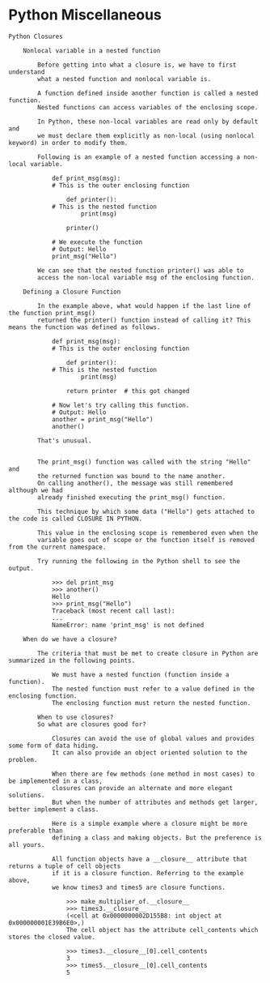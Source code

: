 # Python Miscellaneous

    Python Closures

        Nonlocal variable in a nested function

            Before getting into what a closure is, we have to first understand
            what a nested function and nonlocal variable is.

            A function defined inside another function is called a nested function.
            Nested functions can access variables of the enclosing scope.

            In Python, these non-local variables are read only by default and
            we must declare them explicitly as non-local (using nonlocal keyword) in order to modify them.

            Following is an example of a nested function accessing a non-local variable.

                def print_msg(msg):
                # This is the outer enclosing function

                    def printer():
                # This is the nested function
                        print(msg)

                    printer()

                # We execute the function
                # Output: Hello
                print_msg("Hello")

            We can see that the nested function printer() was able to
            access the non-local variable msg of the enclosing function.

        Defining a Closure Function

            In the example above, what would happen if the last line of the function print_msg()
            returned the printer() function instead of calling it? This means the function was defined as follows.

                def print_msg(msg):
                # This is the outer enclosing function

                    def printer():
                # This is the nested function
                        print(msg)

                    return printer  # this got changed

                # Now let's try calling this function.
                # Output: Hello
                another = print_msg("Hello")
                another()

            That's unusual.


            The print_msg() function was called with the string "Hello" and
            the returned function was bound to the name another.
            On calling another(), the message was still remembered although we had
            already finished executing the print_msg() function.

            This technique by which some data ("Hello") gets attached to the code is called CLOSURE IN PYTHON.

            This value in the enclosing scope is remembered even when the
            variable goes out of scope or the function itself is removed from the current namespace.

            Try running the following in the Python shell to see the output.

                >>> del print_msg
                >>> another()
                Hello
                >>> print_msg("Hello")
                Traceback (most recent call last):
                ...
                NameError: name 'print_msg' is not defined

        When do we have a closure?

            The criteria that must be met to create closure in Python are summarized in the following points.

                We must have a nested function (function inside a function).
                The nested function must refer to a value defined in the enclosing function.
                The enclosing function must return the nested function.

            When to use closures?
            So what are closures good for?

                Closures can avoid the use of global values and provides some form of data hiding.
                It can also provide an object oriented solution to the problem.

                When there are few methods (one method in most cases) to be implemented in a class,
                closures can provide an alternate and more elegant solutions.
                But when the number of attributes and methods get larger, better implement a class.

                Here is a simple example where a closure might be more preferable than
                defining a class and making objects. But the preference is all yours.

                All function objects have a __closure__ attribute that returns a tuple of cell objects
                if it is a closure function. Referring to the example above,
                we know times3 and times5 are closure functions.

                    >>> make_multiplier_of.__closure__
                    >>> times3.__closure__
                    (<cell at 0x0000000002D155B8: int object at 0x000000001E39B6E0>,)
                    The cell object has the attribute cell_contents which stores the closed value.

                    >>> times3.__closure__[0].cell_contents
                    3
                    >>> times5.__closure__[0].cell_contents
                    5